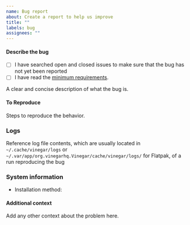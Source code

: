 ```yaml
---
name: Bug report
about: Create a report to help us improve
title: ""
labels: bug
assignees: ""
---
```


#### Describe the bug
- [ ] I have searched open and closed issues to make sure that the bug has not yet been reported
- [ ] I have read the [minimum requirements](https://vinegarhq.org/Requirements/index.html).

A clear and concise description of what the bug is.

#### To Reproduce
Steps to reproduce the behavior.

### Logs
Reference log file contents, which are usually located in `~/.cache/vinegar/logs` or `~/.var/app/org.vinegarhq.Vinegar/cache/vinegar/logs/` for Flatpak, of a run reproducing the bug

### System information

* Installation method:
<!--- Please put the output of `vinegar sysinfo` or `flatpak run org.vinegarhq.Vinegar sysinfo` here. -->

#### Additional context
Add any other context about the problem here.
